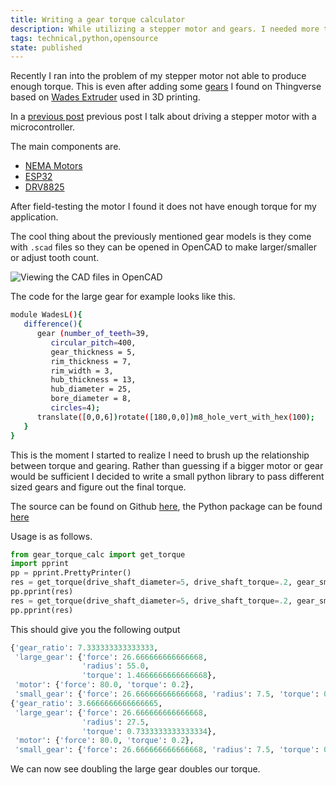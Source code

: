 ```yaml
---
title: Writing a gear torque calculator
description: While utilizing a stepper motor and gears. I needed more torque and different sized gears. So I wrote a small gear torque calculator.
tags: technical,python,opensource
state: published
---
```


Recently I ran into the problem of my stepper motor not able to produce enough
torque. This is even after adding some
[gears](https://www.thingiverse.com/thing:4305) I found on Thingverse based on
[Wades Extruder](https://reprap.org/wiki/Wade%27s_Geared_Extruder) used in 3D
printing.

In a
[previous post](/posts/2020_06_16_driving_stepper_motors_with_microcontroller.md)
previous post I talk about driving a stepper motor with a microcontroller.

The main components are.

- [NEMA Motors](https://en.wikipedia.org/wiki/NEMA_stepper_motor)
- [ESP32](https://en.wikipedia.org/wiki/ESP32)
- [DRV8825](https://www.pololu.com/product/2133)

After field-testing the motor I found it does not have enough torque for my
application.

The cool thing about the previously mentioned gear models is they come with
`.scad` files so they can be opened in OpenCAD to make larger/smaller or adjust
tooth count.

![Viewing the CAD files in OpenCAD](gear_in_opencad.png)

The code for the large gear for example looks like this.

```bash
module WadesL(){
   difference(){
      gear (number_of_teeth=39,
         circular_pitch=400,
         gear_thickness = 5,
         rim_thickness = 7,
         rim_width = 3,
         hub_thickness = 13,
         hub_diameter = 25,
         bore_diameter = 8,
         circles=4);
      translate([0,0,6])rotate([180,0,0])m8_hole_vert_with_hex(100);
   }
}
```

This is the moment I started to realize I need to brush up the relationship
between torque and gearing. Rather than guessing if a bigger motor or gear would
be sufficient I decided to write a small python library to pass different sized
gears and figure out the final torque.

The source can be found on Github
[here](https://github.com/ncrmro/gear-torque-calc), the Python package can be
found [here](https://pypi.org/project/gear-torque-calc/1.0.0/)

Usage is as follows.

```python
from gear_torque_calc import get_torque
import pprint
pp = pprint.PrettyPrinter()
res = get_torque(drive_shaft_diameter=5, drive_shaft_torque=.2, gear_small_diameter=15, gear_large_diameter=55)
pp.pprint(res)
res = get_torque(drive_shaft_diameter=5, drive_shaft_torque=.2, gear_small_diameter=15, gear_large_diameter=55*2)
pp.pprint(res)
```

This should give you the following output

```python
{'gear_ratio': 7.333333333333333,
 'large_gear': {'force': 26.666666666666668,
                'radius': 55.0,
                'torque': 1.4666666666666668},
 'motor': {'force': 80.0, 'torque': 0.2},
 'small_gear': {'force': 26.666666666666668, 'radius': 7.5, 'torque': 0.2}}
{'gear_ratio': 3.6666666666666665,
 'large_gear': {'force': 26.666666666666668,
                'radius': 27.5,
                'torque': 0.7333333333333334},
 'motor': {'force': 80.0, 'torque': 0.2},
 'small_gear': {'force': 26.666666666666668, 'radius': 7.5, 'torque': 0.2}}
```

We can now see doubling the large gear doubles our torque.
